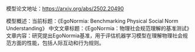 模型论文地址：https://arxiv.org/abs/2502.20490

模型概述：当前标题：《EgoNormia: Benchmarking Physical Social Norm Understanding》
中文文章标题：《EgoNormia：物理社会规范理解的基准测试》
文章内容：研究提出EgoNormia基准，用于评估机器学习模型在理解物理社会规范方面的性能，包括人际互动和行为规则。
